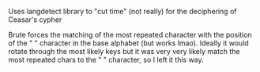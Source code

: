 Uses langdetect library to "cut time" (not really) for the deciphering of Ceasar's cypher

Brute forces the matching of the most repeated character with the position of the " " character in the base alphabet (but works lmao). Ideally it would rotate through the most likely keys but it was very very likely match the most repeated chars to the " " character, so I left it this way.
